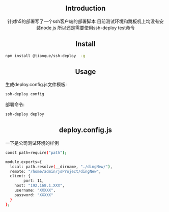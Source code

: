 <h2 align="center">Introduction</h2>
<div align="center">
  针对h5的部署写了一个ssh客户端的部署脚本
  目前测试环境和跳板机上均没有安装node.js
  所以还是需要使用ssh-deploy test命令
</div>
<h2 align="center">Install</h2>

```bash
npm install @tianque/ssh-deploy  -g
```

<h2 align="center">Usage</h2>

生成deploy.config.js文件模板:
```bash
ssh-deploy config
```

部署命令:
```bash
ssh-deploy deploy
```



<h2 align="center">deploy.config.js</h2>

一下是公司测试环境的样例

```bash
const path=require("path");

module.exports={
  local: path.resolve(__dirname, "./dingNew/"),
  remote: "/home/admin/jsProject/dingNew",
  client: {
 	 	port: 11,
    host: "192.168.1.XXX",
    username: "XXXXX",
    password: "XXXXX"
  }
};
```